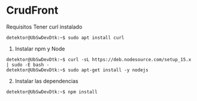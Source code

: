 # CrudFront
Requisitos
Tener curl instalado
```console
detektor@UbSwDevDtk:~$ sudo apt install curl
```

1. Instalar npm y Node
```console
detektor@UbSwDevDtk:~$ curl -sL https://deb.nodesource.com/setup_15.x | sudo -E bash -
detektor@UbSwDevDtk:~$ sudo apt-get install -y nodejs
```

2. Instalar las dependencias
```console
detektor@UbSwDevDtk:~$ npm install
```
